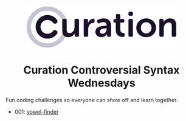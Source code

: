 <p align="center">
    <br>
    <a href="https://curationcorp.com" target="_blank">
    <img src="curationlogo.png"/>
    </a>
    <br>
</p>

<h1 align="center">Curation Controversial Syntax Wednesdays</h1>

Fun coding challenges so everyone can show off and learn together. 

- 001: [vowel-finder](001_vowel_distance_finder/)